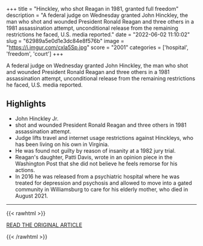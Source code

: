 +++
title = "Hinckley, who shot Reagan in 1981, granted full freedom"
description = "A federal judge on Wednesday granted John Hinckley, the man who shot and wounded President Ronald Reagan and three others in a 1981 assassination attempt, unconditional release from the remaining restrictions he faced, U.S. media reported."
date = "2022-06-02 11:10:02"
slug = "62989a5e0d1e3dc84e8f576b"
image = "https://i.imgur.com/cxla5Sp.jpg"
score = "2001"
categories = ['hospital', 'freedom', 'court']
+++

A federal judge on Wednesday granted John Hinckley, the man who shot and wounded President Ronald Reagan and three others in a 1981 assassination attempt, unconditional release from the remaining restrictions he faced, U.S. media reported.

## Highlights

- John Hinckley Jr.
- shot and wounded President Ronald Reagan and three others in 1981 assassination attempt.
- Judge lifts travel and internet usage restrictions against Hinckleys, who has been living on his own in Virginia.
- He was found not guilty by reason of insanity at a 1982 jury trial.
- Reagan's daughter, Patti Davis, wrote in an opinion piece in the Washington Post that she did not believe he feels remorse for his actions.
- In 2016 he was released from a psychiatric hospital where he was treated for depression and psychosis and allowed to move into a gated community in Williamsburg to care for his elderly mother, who died in August 2021.

---

{{< rawhtml >}}
  <p class="article-category">
    <a target="_blank" href="https://www.reuters.com/legal/government/reagans-shooter-expected-be-freed-all-remaining-restrictions-2022-06-01/">READ THE ORIGINAL ARTICLE</a>
  </p>
{{< /rawhtml >}}
